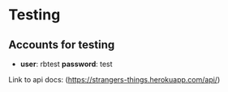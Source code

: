 # Testing

## Accounts for testing

- **user**: rbtest **password**: test

Link to api docs: (https://strangers-things.herokuapp.com/api/)
